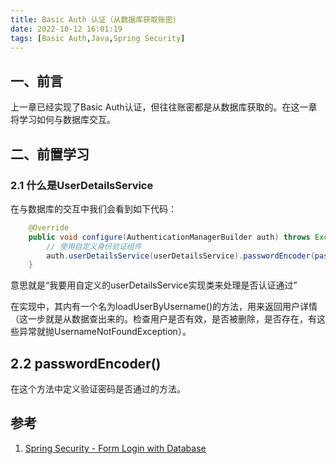 ```yaml
---
title: Basic Auth 认证（从数据库获取账密）
date: 2022-10-12 16:01:19
tags: [Basic Auth,Java,Spring Security]
---
```


## 一、前言
上一章已经实现了Basic Auth认证，但往往账密都是从数据库获取的。在这一章将学习如何与数据库交互。

<!-- more -->

## 二、前置学习
### 2.1 什么是UserDetailsService
在与数据库的交互中我们会看到如下代码：
```java
    @Override
    public void configure(AuthenticationManagerBuilder auth) throws Exception {
        // 使用自定义身份验证组件
        auth.userDetailsService(userDetailsService).passwordEncoder(passwordEncoder());
    }
```
意思就是“我要用自定义的userDetailsService实现类来处理是否认证通过”

在实现中，其内有一个名为loadUserByUsername()的方法，用来返回用户详情（这一步就是从数据查出来的。检查用户是否有效，是否被删除，是否存在，有这些异常就抛UsernameNotFoundException）。

## 2.2 passwordEncoder()
在这个方法中定义验证密码是否通过的方法。

## 参考
1. [Spring Security - Form Login with Database](https://www.tutorialspoint.com/spring_security/spring_security_form_login_with_database.htm)
